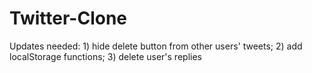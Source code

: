 # Twitter-Clone
Updates needed: 1) hide delete button from other users' tweets; 2) add localStorage functions; 3) delete user's replies

